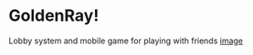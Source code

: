 # GoldenRay!
Lobby system and mobile game for playing with friends
[image](https://user-images.githubusercontent.com/122791618/212690755-3daa9205-1521-48f0-8410-156033781aff.png)
